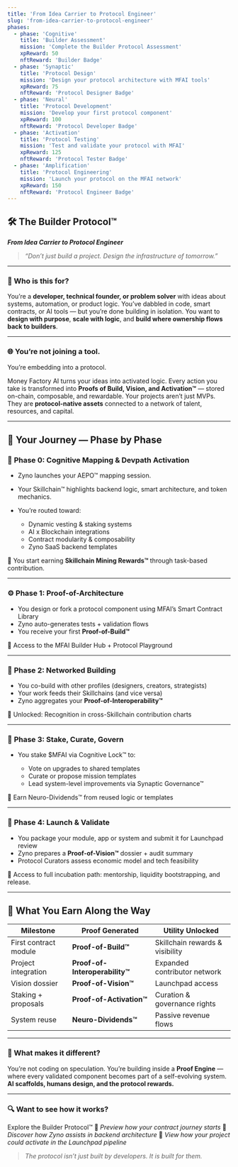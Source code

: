 ```yaml
---
title: 'From Idea Carrier to Protocol Engineer'
slug: 'from-idea-carrier-to-protocol-engineer'
phases:
  - phase: 'Cognitive'
    title: 'Builder Assessment'
    mission: 'Complete the Builder Protocol Assessment'
    xpReward: 50
    nftReward: 'Builder Badge'
  - phase: 'Synaptic'
    title: 'Protocol Design'
    mission: 'Design your protocol architecture with MFAI tools'
    xpReward: 75
    nftReward: 'Protocol Designer Badge'
  - phase: 'Neural'
    title: 'Protocol Development'
    mission: 'Develop your first protocol component'
    xpReward: 100
    nftReward: 'Protocol Developer Badge'
  - phase: 'Activation'
    title: 'Protocol Testing'
    mission: 'Test and validate your protocol with MFAI'
    xpReward: 125
    nftReward: 'Protocol Tester Badge'
  - phase: 'Amplification'
    title: 'Protocol Engineering'
    mission: 'Launch your protocol on the MFAI network'
    xpReward: 150
    nftReward: 'Protocol Engineer Badge'
---
```


## 🛠️ The Builder Protocol™

**_From Idea Carrier to Protocol Engineer_**

> _“Don’t just build a project. Design the infrastructure of tomorrow.”_

---

### 🎯 Who is this for?

You’re a **developer, technical founder, or problem solver** with ideas about systems, automation, or product logic.
You’ve dabbled in code, smart contracts, or AI tools — but you’re done building in isolation.
You want to **design with purpose**, **scale with logic**, and **build where ownership flows back to builders**.

---

### 🌐 You’re not joining a tool.

You’re embedding into a protocol.

Money Factory AI turns your ideas into activated logic.
Every action you take is transformed into **Proofs of Build, Vision, and Activation™** — stored on-chain, composable, and rewardable.
Your projects aren’t just MVPs. They are **protocol-native assets** connected to a network of talent, resources, and capital.

---

## 🧭 Your Journey — Phase by Phase

### 🧬 **Phase 0: Cognitive Mapping & Devpath Activation**

- Zyno launches your AEPO™ mapping session.
- Your Skillchain™ highlights backend logic, smart architecture, and token mechanics.
- You’re routed toward:

  - Dynamic vesting & staking systems
  - AI x Blockchain integrations
  - Contract modularity & composability
  - Zyno SaaS backend templates

🎁 You start earning **Skillchain Mining Rewards™** through task-based contribution.

---

### ⚙️ **Phase 1: Proof-of-Architecture**

- You design or fork a protocol component using MFAI’s Smart Contract Library
- Zyno auto-generates tests + validation flows
- You receive your first **Proof-of-Build™**

🎁 Access to the MFAI Builder Hub + Protocol Playground

---

### 🔗 **Phase 2: Networked Building**

- You co-build with other profiles (designers, creators, strategists)
- Your work feeds their Skillchains (and vice versa)
- Zyno aggregates your **Proof-of-Interoperability™**

🎁 Unlocked: Recognition in cross-Skillchain contribution charts

---

### 🧠 **Phase 3: Stake, Curate, Govern**

- You stake \$MFAI via Cognitive Lock™ to:

  - Vote on upgrades to shared templates
  - Curate or propose mission templates
  - Lead system-level improvements via Synaptic Governance™

🎁 Earn Neuro-Dividends™ from reused logic or templates

---

### 🚀 **Phase 4: Launch & Validate**

- You package your module, app or system and submit it for Launchpad review
- Zyno prepares a **Proof-of-Vision™** dossier + audit summary
- Protocol Curators assess economic model and tech feasibility

🎁 Access to full incubation path: mentorship, liquidity bootstrapping, and release.

---

## 🧠 What You Earn Along the Way

| Milestone             | Proof Generated                 | Utility Unlocked                |
| --------------------- | ------------------------------- | ------------------------------- |
| First contract module | **Proof-of-Build™**            | Skillchain rewards & visibility |
| Project integration   | **Proof-of-Interoperability™** | Expanded contributor network    |
| Vision dossier        | **Proof-of-Vision™**           | Launchpad access                |
| Staking + proposals   | **Proof-of-Activation™**       | Curation & governance rights    |
| System reuse          | **Neuro-Dividends™**           | Passive revenue flows           |

---

### 📌 What makes it different?

You’re not coding on speculation.
You’re building inside a **Proof Engine** — where every validated component becomes part of a self-evolving system.
**AI scaffolds, humans design, and the protocol rewards.**

---

### 🔍 Want to see how it works?

Explore the Builder Protocol™
📎 _Preview how your contract journey starts_
🧠 _Discover how Zyno assists in backend architecture_
🚀 _View how your project could activate in the Launchpad pipeline_

> _The protocol isn’t just built by developers. It is built for them._
